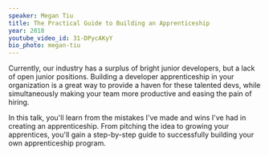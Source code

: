```yaml
---
speaker: Megan Tiu
title: The Practical Guide to Building an Apprenticeship
year: 2018
youtube_video_id: 31-DPycAKyY
bio_photo: megan-tiu
---
```


<p>Currently, our industry has a surplus of bright junior developers, but a lack of open junior positions. Building a developer apprenticeship in your organization is a great way to provide a haven for these talented devs, while simultaneously making your team more productive and easing the pain of hiring.</p> <p>In this talk, you&#39;ll learn from the mistakes I&#39;ve made and wins I&#39;ve had in creating an apprenticeship. From pitching the idea to growing your apprentices, you&#39;ll gain a step-by-step guide to successfully building your own apprenticeship program.</p>
